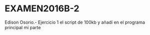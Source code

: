 # EXAMEN2016B-2
Edison Osorio.- Ejercicio 1 el script de 100kb y añadí en el programa principal mi parte
